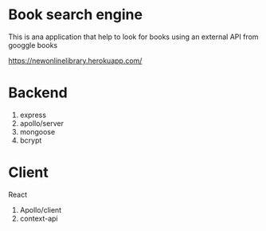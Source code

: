 # Book search engine

This is ana application that help to look for books using an external API from googgle books

https://newonlinelibrary.herokuapp.com/
# Backend

1. express
2. apollo/server
5. mongoose
6. bcrypt

# Client

React

1. Apollo/client
3. context-api

